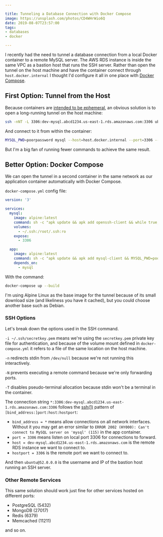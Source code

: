 ```yaml
---

title: Tunneling a Database Connection with Docker Compose
image: https://unsplash.com/photos/CD4WHrWio6Q
date: 2019-08-07T23:57:00
tags:
- databases
- docker

---
```


I recently had the need to tunnel a database connection from a local Docker container to a remote MySQL server. The AWS RDS instance is inside the same VPC as a bastion host that runs the SSH server. Rather than open the tunnel on the host machine and have the container connect through `host.docker.internal` I thought I'd configure it all in one place with [Docker Compose](https://docs.docker.com/compose/).

## First Option: Tunnel from the Host

Because containers are [intended to be ephemeral](https://docs.docker.com/develop/develop-images/dockerfile_best-practices/#create-ephemeral-containers), an obvious solution is to open a long-running tunnel on the host machine:

```bash
ssh -nNT -L 3306:dev-mysql.abcd1234.us-east-1.rds.amazonaws.com:3306 ubuntu@52.0.0.0
```

And connect to it from within the container:

```bash
MYSQL_PWD=poorpassword mysql --host=host.docker.internal --port=3306 --user=dev --execute "SELECT 1"
```

But I'm a big fan of running fewer commands to achieve the same result.

## Better Option: Docker Compose

We can open the tunnel in a second container in the same network as our application container automatically with Docker Compose.

`docker-compose.yml` config file:

```yaml
version: '3'

services:
  mysql:
    image: alpine:latest
    command: sh -c "apk update && apk add openssh-client && while true; do ssh -i ~/.ssh/secretkey.pem -nNT -L *:3306:dev-mysql.abcd1234.us-east-1.rds.amazonaws.com:3306 ubuntu@52.0.0.0; done"
    volumes:
      - ~/.ssh:/root/.ssh:ro
    expose:
      - 3306

  app:
    image: alpine:latest
    command: sh -c "apk update && apk add mysql-client && MYSQL_PWD=poorpassword --host=mysql --port=3306 --user=dev --execute 'SELECT 1'"
    depends_on:
      - mysql
```

With the command:

```bash
docker-compose up --build
```

I'm using Alpine Linux as the base image for the tunnel because of its small download size (and likeliness you have it cached), but you could choose another base such as Debian.

### SSH Options

Let's break down the options used in the SSH command.

`-i ~/.ssh/secretkey.pem` means we're using the `secretkey.pem` private key file for authentication, and because of the volume mount defined in `docker-compose.yml` it refers to a file of the same location on the host machine.

`-n` redirects stdin from `/dev/null` because we're not running this interactively.

`-N` prevents executing a remote command because we're only forwarding ports.

`-T` disables pseudo-terminal allocation because stdin won't be a terminal in the container.

The connection string `*:3306:dev-mysql.abcd1234.us-east-1.rds.amazonaws.com:3306` follows the [ssh(1)](https://linux.die.net/man/1/ssh) pattern of `[bind_address:]port:host:hostport`:

- `bind_address = *` means allow connections on all network interfaces. Without it you may get an error similar to `ERROR 2002 (HY000): Can't connect to MySQL server on 'mysql' (115)` in the app container.
- `port = 3306` means listen on local port 3306 for connections to forward.
- `host = dev-mysql.abcd1234.us-east-1.rds.amazonaws.com` is the remote RDS instance we want to connect to.
- `hostport = 3306` is the remote port we want to connect to.

And then `ubuntu@52.0.0.0` is the username and IP of the bastion host running an SSH server.

### Other Remote Services

This same solution should work just fine for other services hosted on different ports:

- PostgreSQL (5432)
- MongoDB (27017)
- Redis (6379)
- Memcached (11211)

and so on.
